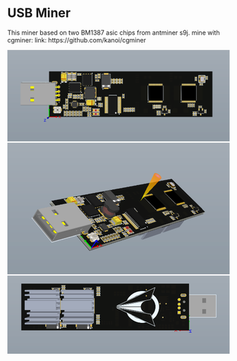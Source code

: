 <h1>USB Miner</h1>

<p>This miner based on two BM1387 asic chips from antminer s9j.
mine with cgminer:
link: https://github.com/kanoi/cgminer</p>

![usb miner ](/pic/1.png)
![usb miner ](/pic/2.png)
![usb miner ](/pic/3.png)